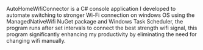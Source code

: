 AutoHomeWifiConnector is a C# console application I developed to automate switching to stronger Wi-Fi connection on windows OS using the ManagedNativeWifi NuGet package and Windows Task Scheduler, the program runs after set intervals to connect the best strength wifi signal, this program significantly enhancing my productivity by eliminating the need for changing wifi manually. 